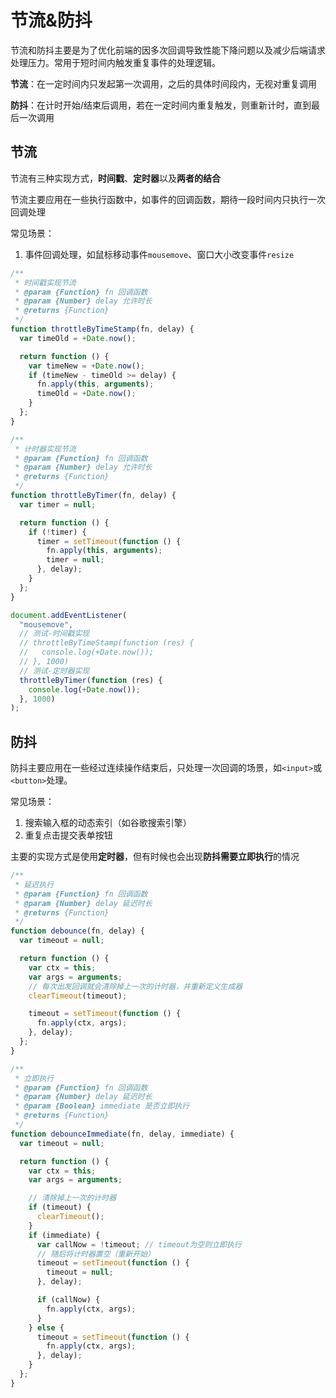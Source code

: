 # 节流&防抖

节流和防抖主要是为了优化前端的因多次回调导致性能下降问题以及减少后端请求处理压力。常用于短时间内触发重复事件的处理逻辑。

**节流**：在一定时间内只发起第一次调用，之后的具体时间段内，无视对重复调用

**防抖**：在计时开始/结束后调用，若在一定时间内重复触发，则重新计时，直到最后一次调用

## 节流

节流有三种实现方式，**时间戳**、**定时器**以及**两者的结合**

节流主要应用在一些执行函数中，如事件的回调函数，期待一段时间内只执行一次回调处理

常见场景：

1. 事件回调处理，如鼠标移动事件`mousemove`、窗口大小改变事件`resize`

```js
/**
 * 时间戳实现节流
 * @param {Function} fn 回调函数
 * @param {Number} delay 允许时长
 * @returns {Function} 
 */
function throttleByTimeStamp(fn, delay) {
  var timeOld = +Date.now();

  return function () {
    var timeNew = +Date.now();
    if (timeNew - timeOld >= delay) {
      fn.apply(this, arguments);
      timeOld = +Date.now();
    }
  };
}

/**
 * 计时器实现节流
 * @param {Function} fn 回调函数
 * @param {Number} delay 允许时长
 * @returns {Function}
 */
function throttleByTimer(fn, delay) {
  var timer = null;

  return function () {
    if (!timer) {
      timer = setTimeout(function () {
        fn.apply(this, arguments);
        timer = null;
      }, delay);
    }
  };
}

document.addEventListener(
  "mousemove",
  // 测试-时间戳实现
  // throttleByTimeStamp(function (res) {
  //   console.log(+Date.now());
  // }, 1000)
  // 测试-定时器实现
  throttleByTimer(function (res) {
    console.log(+Date.now());
  }, 1000)
);
```

## 防抖

防抖主要应用在一些经过连续操作结束后，只处理一次回调的场景，如`<input>`或`<button>`处理。

常见场景：

1. 搜索输入框的动态索引（如谷歌搜索引擎）
2. 重复点击提交表单按钮

主要的实现方式是使用**定时器**，但有时候也会出现**防抖需要立即执行**的情况

```js
/**
 * 延迟执行
 * @param {Function} fn 回调函数
 * @param {Number} delay 延迟时长
 * @returns {Function}
 */
function debounce(fn, delay) {
  var timeout = null;

  return function () {
    var ctx = this;
    var args = arguments;
    // 每次出发回调就会清除掉上一次的计时器，并重新定义生成器
    clearTimeout(timeout);

    timeout = setTimeout(function () {
      fn.apply(ctx, args);
    }, delay);
  };
}

/**
 * 立即执行
 * @param {Function} fn 回调函数
 * @param {Number} delay 延迟时长
 * @param {Boolean} immediate 是否立即执行
 * @returns {Function}
 */
function debounceImmediate(fn, delay, immediate) {
  var timeout = null;

  return function () {
    var ctx = this;
    var args = arguments;

    // 清除掉上一次的计时器
    if (timeout) {
      clearTimeout();
    }
    if (immediate) {
      var callNow = !timeout; // timeout为空则立即执行
      // 随后将计时器置空（重新开始）
      timeout = setTimeout(function () {
        timeout = null;
      }, delay);

      if (callNow) {
        fn.apply(ctx, args);
      }
    } else {
      timeout = setTimeout(function () {
        fn.apply(ctx, args);
      }, delay);
    }
  };
}
```
